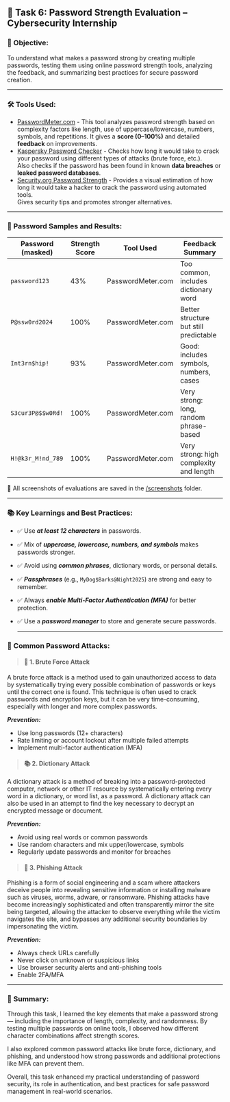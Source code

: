 ## 🔐 Task 6: Password Strength Evaluation – Cybersecurity Internship
### 📌 Objective:
To understand what makes a password strong by creating multiple passwords, testing them using online password strength tools, analyzing the feedback, and summarizing best practices for secure password creation.

---
### 🛠 Tools Used:
- [PasswordMeter.com](https://passwordmeter.com/) - 
This tool analyzes password strength based on complexity factors like length, use of uppercase/lowercase, numbers, symbols, and repetitions. It gives a **score (0–100%)** and detailed **feedback** on improvements.
- [Kaspersky Password Checker](https://password.kaspersky.com/) -
Checks how long it would take to crack your password using different types of attacks (brute force, etc.).  
Also checks if the password has been found in known **data breaches** or **leaked password databases**.
- [Security.org Password Strength](https://www.security.org/how-secure-is-my-password/) -
Provides a visual estimation of how long it would take a hacker to crack the password using automated tools.  
Gives security tips and promotes stronger alternatives.

---
### 🔑 Password Samples and Results:

| Password (masked)      | Strength Score | Tool Used              | Feedback Summary                         |
|------------------------|----------------|------------------------|------------------------------------------|
| `password123`          | 43%            | PasswordMeter.com      | Too common, includes dictionary word     |
| `P@ssw0rd2024`         | 100%           | PasswordMeter.com      | Better structure but still predictable   |
| `Int3rn$hip!`          | 93%            | PasswordMeter.com      | Good: includes symbols, numbers, cases   |
| `S3cur3P@$$w0Rd!`      | 100%           | PasswordMeter.com      | Very strong: long, random phrase-based   |
| `H!@k3r_M!nd_789`      | 100%           | PasswordMeter.com      | Very strong: high complexity and length  |

📸 All screenshots of evaluations are saved in the [/screenshots](https://github.com/0xV1RU/Elevate_lab_intern/tree/main/task-6/screenshots) folder.

---
### 📚 Key Learnings and Best Practices:

- ✅ Use ***at least 12 characters*** in passwords.
- ✅ Mix of ***uppercase, lowercase, numbers, and symbols*** makes passwords stronger.
- ✅ Avoid using ***common phrases***, dictionary words, or personal details.
- ✅ ***Passphrases*** (e.g., `MyDog$Barks@Night2025`) are strong and easy to remember.
- ✅ Always ***enable Multi-Factor Authentication (MFA)*** for better protection.
- ✅ Use a ***password manager*** to store and generate secure passwords.

  ---
### 🧠 Common Password Attacks:
> #### 🔐 1. Brute Force Attack

  A brute force attack is a method used to gain unauthorized access to data by systematically trying every possible combination of passwords or keys until the correct one is found. This technique is often used to crack passwords and encryption keys, but it can be very time-consuming, especially with longer and more complex passwords.

***Prevention:***
- Use long passwords (12+ characters)
- Rate limiting or account lockout after multiple failed attempts
- Implement multi-factor authentication (MFA)

> #### 📚 2. Dictionary Attack

A dictionary attack is a method of breaking into a password-protected computer, network or other IT resource by systematically entering every word in a dictionary, or word list, as a password. A dictionary attack can also be used in an attempt to find the key necessary to decrypt an encrypted message or document.

***Prevention:***
- Avoid using real words or common passwords
- Use random characters and mix upper/lowercase, symbols
- Regularly update passwords and monitor for breaches

> #### 🎣 3. Phishing Attack

Phishing is a form of social engineering and a scam where attackers deceive people into revealing sensitive information or installing malware such as viruses, worms, adware, or ransomware. Phishing attacks have become increasingly sophisticated and often transparently mirror the site being targeted, allowing the attacker to observe everything while the victim navigates the site, and bypasses any additional security boundaries by impersonating the victim.

***Prevention:***
- Always check URLs carefully
- Never click on unknown or suspicious links
- Use browser security alerts and anti-phishing tools
- Enable 2FA/MFA

---
### 🧾 Summary:

Through this task, I learned the key elements that make a password strong — including the importance of length, complexity, and randomness. By testing multiple passwords on online tools, I observed how different character combinations affect strength scores.

I also explored common password attacks like brute force, dictionary, and phishing, and understood how strong passwords and additional protections like MFA can prevent them.

Overall, this task enhanced my practical understanding of password security, its role in authentication, and best practices for safe password management in real-world scenarios.



